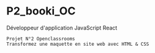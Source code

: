 # P2_booki_OC
Développeur d'application JavaScript React

    Projet N°2 Openclassrooms
    Transformez une maquette en site web avec HTML & CSS
